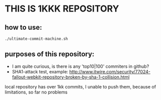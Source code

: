 # THIS IS 1KKK REPOSITORY

## how to use:
```
./ultimate-commit-machine.sh
```

## purposes of this repository:
 * I am quite curious, is there is any 'top10|100' commiters in github?
 * SHA1-attack test, example: http://www.itwire.com/security/77024-fallout-webkit-repository-broken-by-sha-1-collision.html
 
 
 local repository has over 1kk commits, I unable to push them, because of limitations, so far no problems


